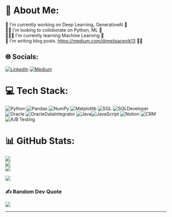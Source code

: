 # 💫 About Me:
🔭 I'm currently working on Deep Learning, GenerativeAI 👾<br>👯‍♀️ I'm looking to colloborate on Python, ML 🦄<br>👩🏻‍💻 I'm currently learning Machine Learning 🧠<br> 📝 I'm writing blog posts. https://medium.com/@melisacevik13 ✍🏻


## 🌐 Socials:
[![LinkedIn](https://img.shields.io/badge/LinkedIn-%230077B5.svg?logo=linkedin&logoColor=white)](https://www.linkedin.com/in/melisacevik/)
[![Medium](https://img.shields.io/badge/Medium-%2312100E.svg?logo=medium&logoColor=white)](https://medium.com/@melisacevik13)


# 💻 Tech Stack:
![Python](https://img.shields.io/badge/python-3670A0?style=for-the-badge&logo=python&logoColor=ffdd54) ![Pandas](https://img.shields.io/badge/pandas-150458?style=for-the-badge&logo=pandas&logoColor=white) ![NumPy](https://img.shields.io/badge/numpy-%23013243.svg?style=for-the-badge&logo=numpy&logoColor=white) ![Matplotlib](https://img.shields.io/badge/matplotlib-%23007ACC.svg?style=for-the-badge&logo=matplotlib&logoColor=white)  ![SQL](https://img.shields.io/badge/SQL-4479A1?style=for-the-badge&logo=sql&logoColor=white) ![SQLDeveloper](https://img.shields.io/badge/SQL%20Developer-FF0000?style=for-the-badge&logo=oracle&logoColor=white) 
![Oracle](https://img.shields.io/badge/oracle-F80000?style=for-the-badge&logo=oracle&logoColor=white)
![OracleDataIntegrator](https://img.shields.io/badge/Oracle%20Data%20Integrator-F80000?style=for-the-badge&logo=oracle&logoColor=white) ![Java](https://img.shields.io/badge/java-%23ED8B00.svg?style=for-the-badge&logo=java&logoColor=white)![JavaScript](https://img.shields.io/badge/javascript-%23323330.svg?style=for-the-badge&logo=javascript&logoColor=%23F7DF1E) ![Notion](https://img.shields.io/badge/notion-%23000000.svg?style=for-the-badge&logo=notion&logoColor=white) ![CRM](https://img.shields.io/badge/CRM-%23FF5733.svg?style=for-the-badge&logo=crm&logoColor=white) ![A/B Testing](https://img.shields.io/badge/A%2FB%20Testing-%23FF69B4.svg?style=for-the-badge&logo=optimizely&logoColor=white)

# 📊 GitHub Stats:
![](https://github-readme-stats.vercel.app/api?username=melisacevik&theme=synthwave&hide_border=false&include_all_commits=false&count_private=false)<br/>
![](https://github-readme-streak-stats.herokuapp.com/?user=melisacevik&theme=synthwave&hide_border=false)<br/>
![](https://github-readme-stats.vercel.app/api/top-langs/?username=melisacevik&theme=synthwave&hide_border=false&include_all_commits=false&count_private=false&layout=compact)


![](https://komarev.com/ghpvc/?username=melisacevik)


### ✍️ Random Dev Quote
![](https://quotes-github-readme.vercel.app/api?type=horizontal&theme=radical)


---
